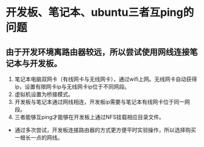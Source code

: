 # 开发板、笔记本、ubuntu三者互ping的问题

## 由于开发环境离路由器较远，所以尝试使用网线连接笔记本与开发板。
1. 笔记本电脑双网卡（有线网卡与无线网卡），通过wifi上网。无线网卡自动获得ip，设置有限网卡ip与无线网卡ip位于不同网段。
2. 虚拟机设置为桥接模式。
3. 开发板与笔记本通过网线相连，开发板ip需要与笔记本有线网卡位于同一网段。
4. 三者能够互ping才能够在开发板上通过NFS挂载相应目录文件。
  
* 通过多次尝试，开发板连接路由器的方式更方便平时实验操作，所以选择购买一根长一点的网线。
